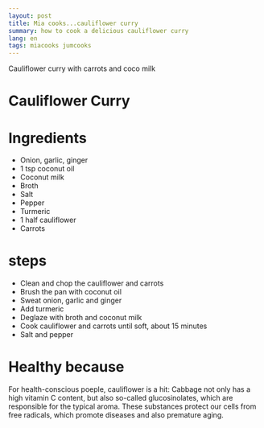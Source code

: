 ```yaml
---
layout: post
title: Mia cooks...cauliflower curry
summary: how to cook a delicious cauliflower curry
lang: en
tags: miacooks jumcooks
---
```


<div class="message">
Cauliflower curry with carrots and coco milk
</div>

# Cauliflower Curry

# Ingredients
- Onion, garlic, ginger
- 1 tsp coconut oil
- Coconut milk
- Broth
- Salt
- Pepper
- Turmeric
- 1 half cauliflower
- Carrots

# steps
- Clean and chop the cauliflower and carrots
- Brush the pan with coconut oil
- Sweat onion, garlic and ginger
- Add turmeric
- Deglaze with broth and coconut milk
- Cook cauliflower and carrots until soft, about 15 minutes
- Salt and pepper

# Healthy because
For health-conscious poeple, cauliflower is a hit:
Cabbage not only has a high vitamin C content, but also so-called glucosinolates, which are responsible for the typical aroma.
These substances protect our cells from free radicals, which promote diseases and also premature aging.
